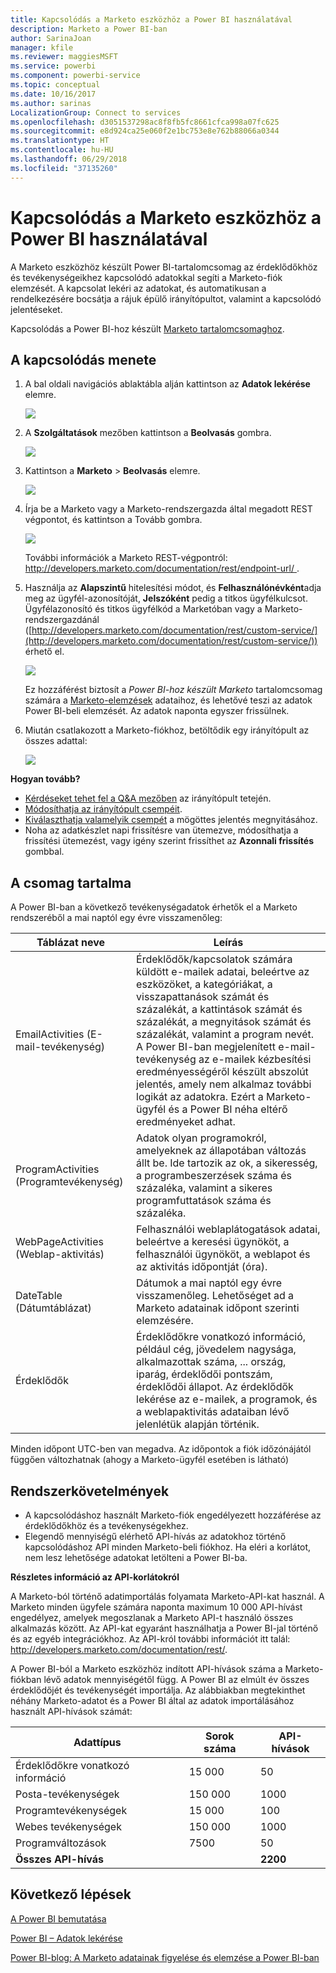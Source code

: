 ```yaml
---
title: Kapcsolódás a Marketo eszközhöz a Power BI használatával
description: Marketo a Power BI-ban
author: SarinaJoan
manager: kfile
ms.reviewer: maggiesMSFT
ms.service: powerbi
ms.component: powerbi-service
ms.topic: conceptual
ms.date: 10/16/2017
ms.author: sarinas
LocalizationGroup: Connect to services
ms.openlocfilehash: d3051537298ac8f8fb5fc8661cfca998a07fc625
ms.sourcegitcommit: e8d924ca25e060f2e1bc753e8e762b88066a0344
ms.translationtype: HT
ms.contentlocale: hu-HU
ms.lasthandoff: 06/29/2018
ms.locfileid: "37135260"
---
```

# <a name="connect-to-marketo-with-power-bi"></a>Kapcsolódás a Marketo eszközhöz a Power BI használatával
A Marketo eszközhöz készült Power BI-tartalomcsomag az érdeklődőkhöz és tevékenységeikhez kapcsolódó adatokkal segíti a Marketo-fiók elemzését. A kapcsolat lekéri az adatokat, és automatikusan a rendelkezésére bocsátja a rájuk épülő irányítópultot, valamint a kapcsolódó jelentéseket.

Kapcsolódás a Power BI-hoz készült [Marketo tartalomcsomaghoz](https://app.powerbi.com/getdata/services/marketo).

## <a name="how-to-connect"></a>A kapcsolódás menete
1. A bal oldali navigációs ablaktábla alján kattintson az **Adatok lekérése** elemre.
   
   ![](media/service-connect-to-marketo/pbi_getdata.png)
2. A **Szolgáltatások** mezőben kattintson a **Beolvasás** gombra.
   
   ![](media/service-connect-to-marketo/pbi_getservices.png) 
3. Kattintson a **Marketo** \> **Beolvasás** elemre.
   
   ![](media/service-connect-to-marketo/marketo.png)
4. Írja be a Marketo vagy a Marketo-rendszergazda által megadott REST végpontot, és kattintson a Tovább gombra.
   
   ![](media/service-connect-to-marketo/pbi_marketoconnect.png)
   
   További információk a Marketo REST-végpontról: [http://developers.marketo.com/documentation/rest/endpoint-url/ ](http://developers.marketo.com/documentation/rest/endpoint-url/).
5. Használja az **Alapszintű** hitelesítési módot, és **Felhasználónévként**adja meg az ügyfél-azonosítóját, **Jelszóként** pedig a titkos ügyfélkulcsot. Ügyfélazonosító és titkos ügyfélkód a Marketóban vagy a Marketo-rendszergazdánál ([http://developers.marketo.com/documentation/rest/custom-service/](http://developers.marketo.com/documentation/rest/custom-service/)) érhető el. 
   
   ![](media/service-connect-to-marketo/pbi_marketosignin.png)
   
   Ez hozzáférést biztosít a *Power BI-hoz készült Marketo* tartalomcsomag számára a [Marketo-elemzések](https://powerbi.microsoft.com/integrations/marketo) adataihoz, és lehetővé teszi az adatok Power BI-beli elemzését. Az adatok naponta egyszer frissülnek.
6. Miután csatlakozott a Marketo-fiókhoz, betöltődik egy irányítópult az összes adattal:
   
   ![](media/service-connect-to-marketo/pbi_marketodash.png)

**Hogyan tovább?**

* [Kérdéseket tehet fel a Q&A mezőben](power-bi-q-and-a.md) az irányítópult tetején.
* [Módosíthatja az irányítópult csempéit](service-dashboard-edit-tile.md).
* [Kiválaszthatja valamelyik csempét](service-dashboard-tiles.md) a mögöttes jelentés megnyitásához.
* Noha az adatkészlet napi frissítésre van ütemezve, módosíthatja a frissítési ütemezést, vagy igény szerint frissíthet az **Azonnali frissítés** gombbal.

## <a name="whats-included"></a>A csomag tartalma
A Power BI-ban a következő tevékenységadatok érhetők el a Marketo rendszeréből a mai naptól egy évre visszamenőleg:

| Táblázat neve | Leírás |
| --- | --- |
| EmailActivities (E-mail-tevékenység) |Érdeklődők/kapcsolatok számára küldött e-mailek adatai, beleértve az eszközöket, a kategóriákat, a visszapattanások számát és százalékát, a kattintások számát és százalékát, a megnyitások számát és százalékát, valamint a program nevét. A Power BI-ban megjelenített e-mail-tevékenység az e-mailek kézbesítési eredményességéről készült abszolút jelentés, amely nem alkalmaz további logikát az adatokra. Ezért a Marketo-ügyfél és a Power BI néha eltérő eredményeket adhat. |
| ProgramActivities (Programtevékenység) |Adatok olyan programokról, amelyeknek az állapotában változás állt be. Ide tartozik az ok, a sikeresség, a programbeszerzések száma és százaléka, valamint a sikeres programfuttatások száma és százaléka. |
| WebPageActivities (Weblap-aktivitás) |Felhasználói weblaplátogatások adatai, beleértve a keresési ügynököt, a felhasználói ügynököt, a weblapot és az aktivitás időpontját (óra). |
| DateTable (Dátumtáblázat) |Dátumok a mai naptól egy évre visszamenőleg.  Lehetőséget ad a Marketo adatainak időpont szerinti elemzésére. |
| Érdeklődők |Érdeklődőkre vonatkozó információ, például cég, jövedelem nagysága, alkalmazottak száma, ... ország, iparág, érdeklődői pontszám, érdeklődői állapot. Az érdeklődők lekérése az e-mailek, a programok, és a weblapaktivitás adataiban lévő jelenlétük alapján történik. |

Minden időpont UTC-ben van megadva. Az időpontok a fiók időzónájától függően változhatnak (ahogy a Marketo-ügyfél esetében is látható)

## <a name="system-requirements"></a>Rendszerkövetelmények
* A kapcsolódáshoz használt Marketo-fiók engedélyezett hozzáférése az érdeklődőkhöz és a tevékenységekhez.
* Elegendő mennyiségű elérhető API-hívás az adatokhoz történő kapcsolódáshoz  API minden Marketo-beli fiókhoz.  Ha eléri a korlátot, nem lesz lehetősége adatokat letölteni a Power BI-ba. 

**Részletes információ az API-korlátokról**

A Marketo-ból történő adatimportálás folyamata Marketo-API-kat használ. A Marketo minden ügyfele számára naponta maximum 10 000 API-hívást engedélyez, amelyek megoszlanak a Marketo API-t használó összes alkalmazás között. Az API-kat egyaránt használhatja a Power BI-jal történő és az egyéb integrációkhoz. Az API-król további információt itt talál: <http://developers.marketo.com/documentation/rest/>.

A Power BI-ból a Marketo eszközhöz indított API-hívások száma a Marketo-fiókban lévő adatok mennyiségétől függ. A Power BI az elmúlt év összes érdeklődőjét és tevékenységét importálja. Az alábbiakban megtekinthet néhány Marketo-adatot és a Power BI által az adatok importálásához használt API-hívások számát:  

| Adattípus | Sorok száma | API-hívások |
| --- | --- | --- |
| Érdeklődőkre vonatkozó információ |15 000 |50 |
| Posta-tevékenységek |150 000 |1000 |
| Programtevékenységek |15 000 |100 |
| Webes tevékenységek |150 000 |1000 |
| Programváltozások |7500 |50 |
| **Összes API-hívás** | |**2200** |

## <a name="next-steps"></a>Következő lépések
[A Power BI bemutatása](power-bi-overview.md)

[Power BI – Adatok lekérése](service-get-data.md)

[Power BI-blog: A Marketo adatainak figyelése és elemzése a Power BI-ban](http://blogs.msdn.com/b/powerbi/archive/2015/03/19/monitor-and-analyze-your-marketo-data-with-power-bi.aspx)

